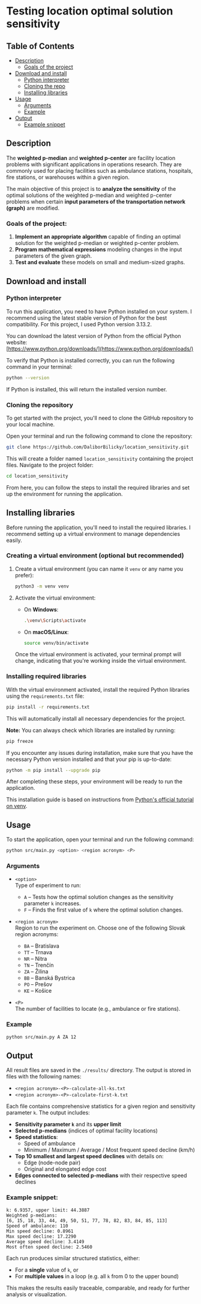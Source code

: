 # Testing location optimal solution sensitivity

## Table of Contents

- [Description](#description)
  - [Goals of the project](#goals-of-the-project)
- [Download and install](#download-and-install)
  - [Python interpreter](#python-interpreter)
  - [Cloning the repo](#cloning-the-repo)
  - [Installing libraries](#installing-libraries)
- [Usage](#usage)
  - [Arguments](#arguments)
  - [Example](#example)
- [Output](#output)
  - [Example snippet](#example-snippet)

## Description

The **weighted p-median** and **weighted p-center** are facility location 
problems with significant applications in operations research. They are 
commonly used for placing facilities such as ambulance stations, hospitals, 
fire stations, or warehouses within a given region.

The main objective of this project is to **analyze the sensitivity** of the 
optimal solutions of the weighted p-median and weighted p-center problems when 
certain **input parameters of the transportation network (graph)** are modified.

### Goals of the project:

1. **Implement an appropriate algorithm** capable of finding an optimal 
solution for the weighted p-median or weighted p-center problem.
2. **Program mathematical expressions** modeling changes in the input 
parameters of the given graph.
3. **Test and evaluate** these models on small and medium-sized graphs.

## Download and install

### Python interpreter

To run this application, you need to have Python installed on your system. 
I recommend using the latest stable version of Python for the best 
compatibility. For this project, I used Python version 3.13.2.

You can download the latest version of Python from the official Python website:  
[https://www.python.org/downloads/](https://www.python.org/downloads/)

To verify that Python is installed correctly, you can run the following command
in your terminal:

```bash
python --version
```

If Python is installed, this will return the installed version number.

### Cloning the repository

To get started with the project, you'll need to clone the GitHub repository to
your local machine.

Open your terminal and run the following command to clone the repository:

```bash
git clone https://github.com/DaliborBilicky/location_sensitivity.git
```

This will create a folder named `location_sensitivity` containing the project 
files. Navigate to the project folder:

```bash
cd location_sensitivity
```

From here, you can follow the steps to install the required libraries and set 
up the environment for running the application.

## Installing libraries

Before running the application, you'll need to install the required libraries. 
I recommend setting up a virtual environment to manage dependencies easily.

### Creating a virtual environment (optional but recommended)

1. Create a virtual environment (you can name it `venv` or any name you prefer):

    ```bash
    python3 -m venv venv
    ```

2. Activate the virtual environment:

    - On **Windows**:

        ```bash
        .\venv\Scripts\activate
        ```

    - On **macOS/Linux**:

        ```bash
        source venv/bin/activate
        ```

    Once the virtual environment is activated, your terminal prompt will change,
    indicating that you're working inside the virtual environment.

### Installing required libraries

With the virtual environment activated, install the required Python libraries 
using the `requirements.txt` file:

```bash
pip install -r requirements.txt
```

This will automatically install all necessary dependencies for the project.

**Note:** You can always check which libraries are installed by running:

```bash
pip freeze
```

If you encounter any issues during installation, make sure that you have the 
necessary Python version installed and that your pip is up-to-date:

```bash
python -m pip install --upgrade pip
```

After completing these steps, your environment will be ready to run the 
application.

This installation guide is based on instructions from [Python's official 
tutorial on venv](https://docs.python.org/3/tutorial/venv.html).

## Usage

To start the application, open your terminal and run the following command:

```bash
python src/main.py <option> <region acronym> <P>
```

### Arguments

- `<option>`  
  Type of experiment to run:
  - `A` – Tests how the optimal solution changes as the sensitivity parameter 
  `k` increases.
  - `F` – Finds the first value of `k` where the optimal solution changes.

- `<region acronym>`  
  Region to run the experiment on. Choose one of the following Slovak region 
  acronyms:
  - `BA` – Bratislava  
  - `TT` – Trnava  
  - `NR` – Nitra  
  - `TN` – Trenčín  
  - `ZA` – Žilina  
  - `BB` – Banská Bystrica  
  - `PO` – Prešov  
  - `KE` – Košice

- `<P>`  
  The number of facilities to locate (e.g., ambulance or fire stations).

### Example

```bash
python src/main.py A ZA 12
```

## Output

All result files are saved in the `./results/` directory.
The output is stored in files with the following names:

- `<region acronym>-<P>-calculate-all-ks.txt`
- `<region acronym>-<P>-calculate-first-k.txt`

Each file contains comprehensive statistics for a given region and sensitivity 
parameter `k`. The output includes:

- **Sensitivity parameter `k`** and its **upper limit**
- **Selected p-medians** (indices of optimal facility locations)
- **Speed statistics**:
  - Speed of ambulance
  - Minimum / Maximum / Average / Most frequent speed decline (km/h)
- **Top 10 smallest and largest speed declines** with details on:
  - Edge (node-node pair)
  - Original and elongated edge cost
- **Edges connected to selected p-medians** with their respective speed declines

### Example snippet:

```text
k: 6.9357, upper limit: 44.3887
Weighted p-medians:
[6, 15, 18, 33, 44, 49, 50, 51, 77, 78, 82, 83, 84, 85, 113]
Speed of ambulance: 110
Min speed decline: 0.8961
Max speed decline: 17.2290
Average speed decline: 3.4149
Most often speed decline: 2.5460
```

Each run produces similar structured statistics, either:
- For a **single** value of `k`, or
- For **multiple values** in a loop (e.g. all `k` from 0 to the upper bound)

This makes the results easily traceable, comparable, and ready for further 
analysis or visualization.
